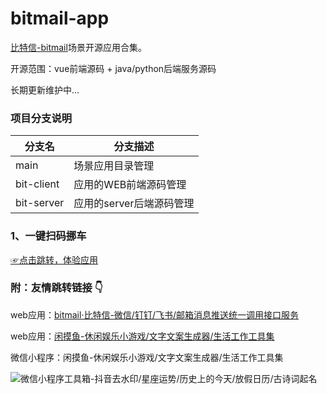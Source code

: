 # bitmail-app
[比特信-bitmail](https://bit.dayutec.cn)场景开源应用合集。



开源范围：vue前端源码 + java/python后端服务源码

长期更新维护中...





### 项目分支说明

| 分支名     | 分支描述                 |
| ---------- | ------------------------ |
| main       | 场景应用目录管理         |
| bit-client | 应用的WEB前端源码管理    |
| bit-server | 应用的server后端源码管理 |





### 1、一键扫码挪车

[☞点击跳转，体验应用](https://app.dayutec.cn/#/movecar)





### 附：友情跳转链接 👇

web应用：[bitmail·比特信-微信/钉钉/飞书/邮箱消息推送统一调用接口服务](https://bit.dayutec.cn/#/)

web应用：[闲摸鱼-休闲娱乐小游戏/文字文案生成器/生活工作工具集](https://www.dayutec.cn/#/category)

微信小程序：闲摸鱼-休闲娱乐小游戏/文字文案生成器/生活工作工具集

![微信小程序工具箱-抖音去水印/星座运势/历史上的今天/放假日历/古诗词起名](https://box.dayutec.cn/data/sysimg/mini_qrcode.jpg)
